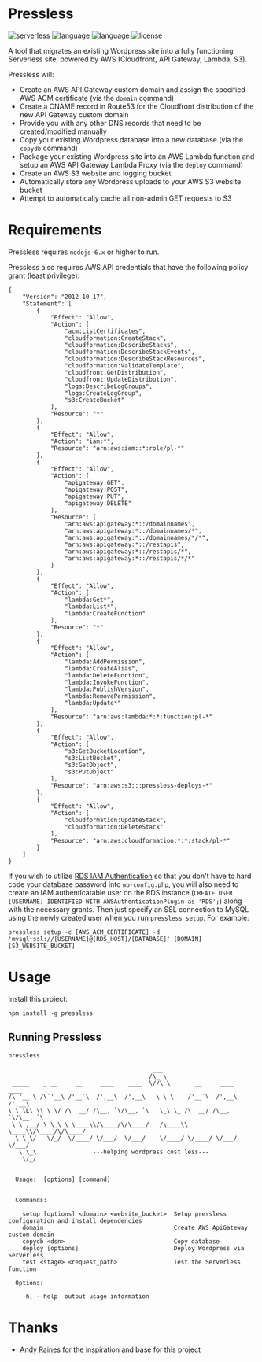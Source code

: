 # Pressless
[![serverless][badge-serverless]](http://www.serverless.com)
[![language][badge-php]](http://php.net)
[![language][badge-nodejs]](http://nodejs.org)
[![license][badge-license]](LICENSE)

A tool that migrates an existing Wordpress site into a fully functioning Serverless site, powered by AWS (Cloudfront, API Gateway, Lambda, S3).

Pressless will:
- Create an AWS API Gateway custom domain and assign the specified AWS ACM certificate (via the `domain` command)
- Create a CNAME record in Route53 for the Cloudfront distribution of the new API Gateway custom domain
- Provide you with any other DNS records that need to be created/modified manually
- Copy your existing Wordpress database into a new database (via the `copydb` command)
- Package your existing Wordpress site into an AWS Lambda function and setup an AWS API Gateway Lambda Proxy  (via the `deploy` command)
- Create an AWS S3 website and logging bucket
- Automatically store any Wordpress uploads to your AWS S3 website bucket
- Attempt to automatically cache all non-admin GET requests to S3

# Requirements

Pressless requires `nodejs-6.x` or higher to run.

Pressless also requires AWS API credentials that have the following policy grant (least privilege):
```
{
    "Version": "2012-10-17",
    "Statement": [
        {
            "Effect": "Allow",
            "Action": [
                "acm:ListCertificates",
                "cloudformation:CreateStack",
                "cloudformation:DescribeStacks",
                "cloudformation:DescribeStackEvents",
                "cloudformation:DescribeStackResources",
                "cloudformation:ValidateTemplate",
                "cloudfront:GetDistribution",
                "cloudfront:UpdateDistribution",
                "logs:DescribeLogGroups",
                "logs:CreateLogGroup",
                "s3:CreateBucket"
            ],
            "Resource": "*"
        },
        {
            "Effect": "Allow",
            "Action": "iam:*",
            "Resource": "arn:aws:iam::*:role/pl-*"
        },
        {
            "Effect": "Allow",
            "Action": [
                "apigateway:GET",
                "apigateway:POST",
                "apigateway:PUT",
                "apigateway:DELETE"
            ],
            "Resource": [
                "arn:aws:apigateway:*::/domainnames",
                "arn:aws:apigateway:*::/domainnames/*",
                "arn:aws:apigateway:*::/domainnames/*/*",
                "arn:aws:apigateway:*::/restapis",
                "arn:aws:apigateway:*::/restapis/*",
                "arn:aws:apigateway:*::/restapis/*/*"
            ]
        },      
        {
            "Effect": "Allow",
            "Action": [
                "lambda:Get*",
                "lambda:List*",
                "lambda:CreateFunction"
            ],
            "Resource": "*"
        },
        {
            "Effect": "Allow",
            "Action": [
                "lambda:AddPermission",
                "lambda:CreateAlias",
                "lambda:DeleteFunction",
                "lambda:InvokeFunction",
                "lambda:PublishVersion",
                "lambda:RemovePermission",
                "lambda:Update*"
            ],
            "Resource": "arn:aws:lambda:*:*:function:pl-*"
        },
        {
            "Effect": "Allow",
            "Action": [
                "s3:GetBucketLocation",
                "s3:ListBucket",
                "s3:GetObject",
                "s3:PutObject"
            ],
            "Resource": "arn:aws:s3:::pressless-deploys-*"
        },
        {
            "Effect": "Allow",
            "Action": [
                "cloudformation:UpdateStack",
                "cloudformation:DeleteStack"
            ],
            "Resource": "arn:aws:cloudformation:*:*:stack/pl-*"
        }        
    ]
}
```

If you wish to utilize [RDS IAM Authentication](http://docs.aws.amazon.com/AmazonRDS/latest/UserGuide/UsingWithRDS.IAMDBAuth.html) so that you don't have to hard code your database password into `wp-config.php`, you will also need to create an IAM authenticatable user on the RDS instance (`CREATE USER [USERNAME] IDENTIFIED WITH AWSAuthenticationPlugin as 'RDS';`) along with the necessary grants.  Then just specify an SSL connection to MySQL using the newly created user when you run `pressless setup`.  For example:
```
pressless setup -c [AWS_ACM_CERTIFICATE] -d 'mysql+ssl://[USERNAME]@[RDS_HOST]/[DATABASE]' [DOMAIN] [S3_WEBSITE_BUCKET]
```

# Usage
Install this project:
```
npm install -g pressless
```

## Running Pressless
```
pressless
```
```
                                         ___                              
                                        /\_ \                             
 _____    _ __     __     ____    ____  \//\ \       __     ____    ____  
/\ '__`\ /\`'__\ /'__`\  /',__\  /',__\   \ \ \    /'__`\  /',__\  /',__\ 
\ \ \L\ \\ \ \/ /\  __/ /\__, `\/\__, `\   \_\ \_ /\  __/ /\__, `\/\__, `\
 \ \ ,__/ \ \_\ \ \____\\/\____/\/\____/   /\____\\ \____\\/\____/\/\____/
  \ \ \/   \/_/  \/____/ \/___/  \/___/    \/____/ \/____/ \/___/  \/___/ 
   \ \_\                ---helping wordpress cost less--- 
    \/_/                                                                  


  Usage:  [options] [command]


  Commands:

    setup [options] <domain> <website_bucket>  Setup pressless configuration and install dependencies
    domain                                     Create AWS ApiGateway custom domain
    copydb <dsn>                               Copy database
    deploy [options]                           Deploy Wordpress via Serverless
    test <stage> <request_path>                Test the Serverless function

  Options:

    -h, --help  output usage information
```

# Thanks
* [Andy Raines][git-arains] for the inspiration and base for this project

[badge-serverless]:   http://public.serverless.com/badges/v3.svg
[badge-php]:     https://img.shields.io/badge/language-php-blue.svg
[badge-nodejs]:     https://img.shields.io/badge/language-nodejs-blue.svg
[badge-license]:      https://img.shields.io/badge/license-MIT-orange.svg

[git-repo]:      https://github.com/mscifo/pressless
[git-arains]:      https://github.com/araines/serverless-php